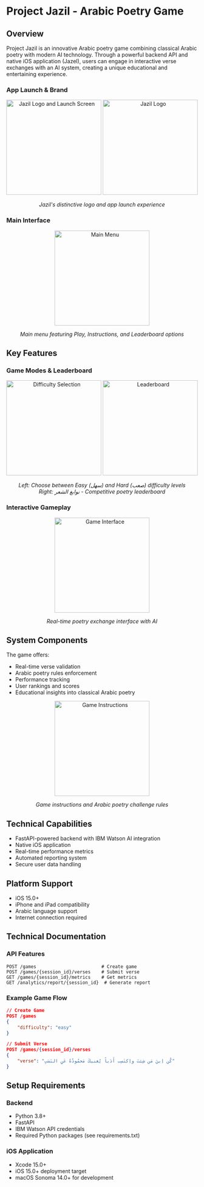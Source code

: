 # Project Jazil - Arabic Poetry Game

## Overview
Project Jazil is an innovative Arabic poetry game combining classical Arabic poetry with modern AI technology. Through a powerful backend API and native iOS application (Jazel), users can engage in interactive verse exchanges with an AI system, creating a unique educational and entertaining experience.

### App Launch & Brand
<div align="center">
  <img src="images/jazil_launch.png" width="250" alt="Jazil Logo and Launch Screen"/>
  <img src="images/logo.png" width="250" alt="Jazil Logo"/>
  <p><em>Jazil's distinctive logo and app launch experience</em></p>
</div>

### Main Interface
<div align="center">
  <img src="images/main_menu.png" width="250" alt="Main Menu"/>
  <p><em>Main menu featuring Play, Instructions, and Leaderboard options</em></p>
</div>

## Key Features

### Game Modes & Leaderboard
<div align="center">
  <img src="images/difficulty_levels.png" width="250" alt="Difficulty Selection"/>
  <img src="images/leaderboard.png" width="250" alt="Leaderboard"/>
  <p><em>Left: Choose between Easy (سهل) and Hard (صعب) difficulty levels<br/>
  Right: نوابغ الشعر - Competitive poetry leaderboard</em></p>
</div>

### Interactive Gameplay
<div align="center">
  <img src="images/game_chat.png" width="250" alt="Game Interface"/>
  <p><em>Real-time poetry exchange interface with AI</em></p>
</div>

## System Components

The game offers:
- Real-time verse validation
- Arabic poetry rules enforcement
- Performance tracking
- User rankings and scores
- Educational insights into classical Arabic poetry

<div align="center">
  <img src="images/instructions.png" width="250" alt="Game Instructions"/>
  <p><em>Game instructions and Arabic poetry challenge rules</em></p>
</div>

## Technical Capabilities
- FastAPI-powered backend with IBM Watson AI integration
- Native iOS application
- Real-time performance metrics
- Automated reporting system
- Secure user data handling

## Platform Support
- iOS 15.0+
- iPhone and iPad compatibility
- Arabic language support
- Internet connection required

## Technical Documentation

### API Features

```http
POST /games                        # Create game
POST /games/{session_id}/verses    # Submit verse
GET /games/{session_id}/metrics    # Get metrics
GET /analytics/report/{session_id}  # Generate report
```

### Example Game Flow
```json
// Create Game
POST /games
{
    "difficulty": "easy"
}

// Submit Verse
POST /games/{session_id}/verses
{
    "verse": "كُن اِبنَ مَن شِئتَ واِكتَسِب أَدَباً يُغنيكَ مَحمُودُهُ عَنِ النَسَبِ"
}
```

## Setup Requirements

### Backend
- Python 3.8+
- FastAPI
- IBM Watson API credentials
- Required Python packages (see requirements.txt)

### iOS Application
- Xcode 15.0+
- iOS 15.0+ deployment target
- macOS Sonoma 14.0+ for development
